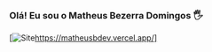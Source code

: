 ### Olá! Eu sou o Matheus Bezerra Domingos 🖐️

[![Site](https://img.shields.io/website-up-down-green-red/http/cv.lbesson.qc.to.svg)https://matheusbdev.vercel.app/]
